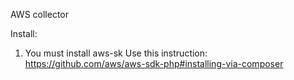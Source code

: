 AWS collector

Install:
1. You must install aws-sk
   Use this instruction:
   https://github.com/aws/aws-sdk-php#installing-via-composer

